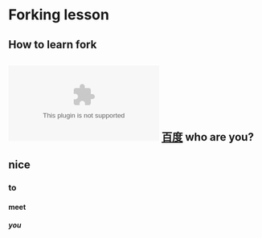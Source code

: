 # Forking lesson
## How to learn fork
![51CTO](www.51cto.com)
**[百度](https://www.baidu.com)**
who are you?
---
## nice
### to
#### meet
##### you

